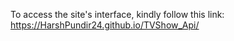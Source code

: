 To access the site's interface, kindly follow this link: https://HarshPundir24.github.io/TVShow_Api/
